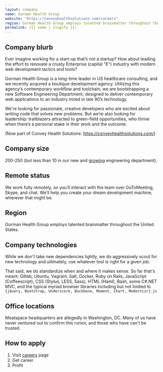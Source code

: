 ```yaml
---
layout: company
name: Gorman Health Group
website: "https://conveyhealthsolutions.com/careers"
region: Gorman Health Group employs talented brainmatter throughout the United States.
permalink: /{{ name | slugify }}/
---
```


## Company blurb

Ever imagine working for a start-up that’s not a startup? How about leading the effort to renovate a crusty Enterprise (capital "E") industry with modern web development tactics and tools?

Gorman Health Group is a long-time leader in US healthcare consulting, and we recently acquired a boutique development agency. Utilizing this agency’s contemporary workflow and toolchain, we are bootstrapping a new Software Engineering Department, designed to deliver contemporary web applications to an industry mired in late 90’s technology.

We're looking for passionate, creative developers who are excited about writing code that solves new problems. But we’re also looking for leadership: trailblazers attracted to green-field opportunities, who thrive when there’s a personal stake in their work and the outcome.

(Now part of Convey Health Solutions: https://conveyhealthsolutions.com/)

## Company size

200-250 (but less than 10 in our new and [growing][careers] engineering department).

## Remote status

We work fully remotely, so you’ll interact with the team over GoToMeeting, Skype, and chat. We’ll help you create your dream development machine, wherever that might be.

## Region

Gorman Health Group employs talented brainmatter throughout the United States.

## Company technologies

While we don't take new dependencies lightly, we do aggressively scout for new technology and ultimately, use whatever tool is right for a given job.

That said, we do standardize when and where it makes sense. So far that's meant: Gitlab, Ubuntu, Vagrant, Salt, Docker, Ruby on Rails, JavaScript (Coffeescript), CSS (Stylus, LESS, Sass), HTML (Haml), Bash, some C#.NET MVC, and the typical myriad browser libraries including but not limited to `{jQuery, Bootstrap, Underscore, Backbone, Moment, Chart, Modernizr}.js`

## Office locations

Meatspace headquarters are allegedly in Washington, DC. Many of us have never ventured out to confirm this rumor, and those who have can't be trusted.

## How to apply

  1. Visit [careers][careers] page
  2. Get career
  3. Profit

[careers]: https://conveyhealthsolutions.com/careers/